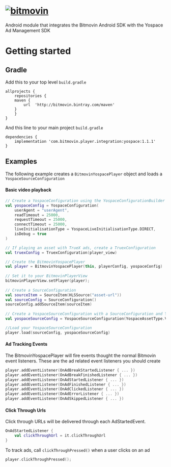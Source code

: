 # [![bitmovin](http://bitmovin-a.akamaihd.net/webpages/bitmovin-logo-github.png)](http://www.bitmovin.com)
Android module that integrates the Bitmovin Android SDK with the Yospace Ad Management SDK

# Getting started
## Gradle

Add this to your top level `build.gradle`

```
allprojects {
    repositories {
	maven {
	    url  'http://bitmovin.bintray.com/maven'
	}
    }
}
```

And this line to your main project `build.gradle`

```
dependencies {
    implementation 'com.bitmovin.player.integration:yospace:1.1.1'
}
```

## Examples

The following example creates a `BitmovinYospacePlayer` object and loads a `YospaceSourceConfiguration`

#### Basic video playback 

```kotlin
// Create a YospaceConfiguration using the YospaceConfigurationBuilder
val yospaceConfig = YospaceConfiguration(
    userAgent = "userAgent",
    readTimeout = 25000,
    requestTimeout = 25000,
    connectTimeout = 25000,
    liveInitialisationType = YospaceLiveInitialisationType.DIRECT,
    isDebug = true
)

// If playing an asset with TrueX ads, create a TruexConfiguration
val truexConfig = TruexConfiguration(player_view)

// Create the BitmovinYospacePlayer
val player = BitmovinYospacePlayer(this, playerConfig, yospaceConfig)
    
// Set it to your BitmovinPlayerView
bitmovinPlayerView.setPlayer(player);
    
// Create a SourceConfiguration 
val sourceItem = SourceItem(HLSSource("asset-url"))
val sourceConfig = SourceConfiguration()
sourceConfig.addSourceItem(sourceItem) 
    
// Create a YospaceSourceConfiguration with a SourceConfiguration and YospaceAssetType
val yospaceSourceConfig = YospaceSourceConfiguration(YospaceAssetType.VOD)

//Load your YospaceSourceConfiguration
player.load(sourceConfig, yospaceSourceConfig)
```

#### Ad Tracking Events
The BitmovinYospacePlayer will fire events thought the normal Bitmovin event listeners. These are the ad related event listeners you should create 

```kotlin
player.addEventListener(OnAdBreakStartedListener { ... })
player.addEventListener(OnAdBreakFinishedListener { ... })
player.addEventListener(OnAdStartedListener { ... })
player.addEventListener(OnAdFinishedListener { ... })
player.addEventListener(OnAdClickedListener { ... })
player.addEventListener(OnAdErrorListener { ... })
player.addEventListener(OnAdSkippedListener { ... })
``` 


#### Click Through Urls
Click through URLs will be delivered through each AdStartedEvent.
```kotlin
OnAdStartedListener {
    val clickThroughUrl = it.clickThroughUrl
}
```

To track ads, call `clickThroughPressed()` when a user clicks on an ad
```kotlin
player.clickThroughPressed();
```
